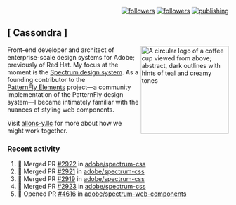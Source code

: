 <p align="right"><a rel="me" href="https://front-end.social/@castastrophe">
    <img alt="followers" title="Follow me on Mastodon" src="https://img.shields.io/mastodon/follow/109297102751309835?domain=https%3A%2F%2Ffront-end.social&label=Follow&logo=mastodon&logoColor=white&style=for-the-badge&labelColor=008080&color=006969"/></a>
  <a href="https://codepen.io/castastrophe/">
    <img alt="followers" title="Follow me on CodePen" src="https://img.shields.io/badge/23-1?color=640464&labelColor=7c007c&style=for-the-badge&logo=codepen&label=Follow"/></a>
<a href="https://castastrophe.medium.com/">
    <img alt="publishing" title="View articles on Medium" src="https://img.shields.io/badge/107-1?color=666&labelColor=444&label=subscribe&logo=medium&logoColor=white&style=for-the-badge"/></a>
</p>

## [&nbsp;Cassondra&nbsp;]

<img align="right" src="https://github-production-user-asset-6210df.s3.amazonaws.com/1840295/253016758-ba468774-1cd3-42c2-8f43-947b5eeb5edf.png" height="200" alt="A circular logo of a coffee cup viewed from above; abstract, dark outlines with hints of teal and creamy tones">

Front-end developer and architect of enterprise-scale design systems for Adobe; previously of Red Hat. My focus at the moment is the [Spectrum design system](https://github.com/adobe/spectrum-css). As a founding contributor to the [PatternFly&nbsp;Elements](https://github.com/patternfly/patternfly-elements) project&mdash;a community implementation of the PatternFly design system&mdash;I became intimately familiar with the nuances of styling web components.

Visit [allons-y.llc](http://allons-y.llc/) for more about how we might work together.

### Recent activity

<!--START_SECTION:activity-->
1. 🎉 Merged PR [#2922](https://github.com/adobe/spectrum-css/pull/2922) in [adobe/spectrum-css](https://github.com/adobe/spectrum-css)
2. 🎉 Merged PR [#2921](https://github.com/adobe/spectrum-css/pull/2921) in [adobe/spectrum-css](https://github.com/adobe/spectrum-css)
3. 🎉 Merged PR [#2919](https://github.com/adobe/spectrum-css/pull/2919) in [adobe/spectrum-css](https://github.com/adobe/spectrum-css)
4. 🎉 Merged PR [#2923](https://github.com/adobe/spectrum-css/pull/2923) in [adobe/spectrum-css](https://github.com/adobe/spectrum-css)
5. 💪 Opened PR [#4616](https://github.com/adobe/spectrum-web-components/pull/4616) in [adobe/spectrum-web-components](https://github.com/adobe/spectrum-web-components)
<!--END_SECTION:activity-->
